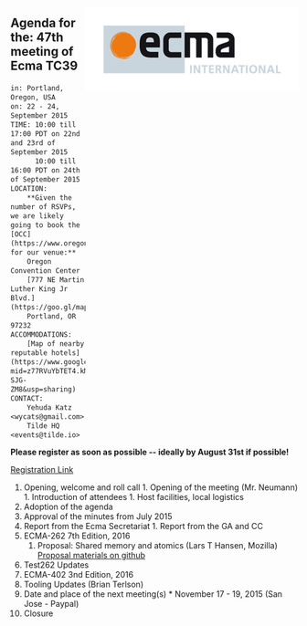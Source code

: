 <img src="../images/Ecma_RVB-003.jpg"
     align="right" alt="" />

## Agenda for the: 47th meeting of Ecma TC39

    in: Portland, Oregon, USA
    on: 22 - 24, September 2015
    TIME: 10:00 till 17:00 PDT on 22nd and 23rd of September 2015
          10:00 till 16:00 PDT on 24th of September 2015
    LOCATION:
        **Given the number of RSVPs, we are likely going to book the [OCC](https://www.oregoncc.org/) for our venue:**
        Oregon Convention Center
        [777 NE Martin Luther King Jr Blvd.](https://goo.gl/maps/LHaRW)
        Portland, OR 97232
    ACCOMMODATIONS:
        [Map of nearby reputable hotels](https://www.google.com/maps/d/edit?mid=z77RVuYbTET4.kM1X-SJG-ZM8&usp=sharing)
    CONTACT:
        Yehuda Katz <wycats@gmail.com>
        Tilde HQ <events@tilde.io>

  **Please register as soon as possible -- ideally by August 31st if possible!**
  
  [Registration Link](http://doodle.com/pzk9z8xid8x78uze)
  
  1. Opening, welcome and roll call
    1. Opening of the meeting (Mr. Neumann)
    1. Introduction of attendees
    1. Host facilities, local logistics
  1. Adoption of the agenda
  1. Approval of the minutes from July 2015
  1.  Report from the Ecma Secretariat
     1. Report from the GA and CC
  1. ECMA-262 7th Edition, 2016
     1. Proposal: Shared memory and atomics (Lars T Hansen, Mozilla) [Proposal materials on github](https://github.com/lars-t-hansen/ecmascript_sharedmem)
  1. Test262 Updates
  1. ECMA-402 3nd Edition, 2016
  1. Tooling Updates (Brian Terlson)
  1.  Date and place of the next meeting(s)
    * November 17 - 19, 2015 (San Jose - Paypal)
  1. Closure
